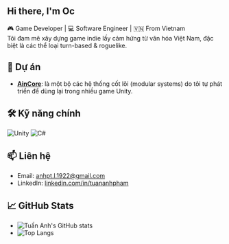 
## **Hi there, I'm Oc**

🎮 Game Developer | 💻 Software Engineer | 🇻🇳 From Vietnam  
Tôi đam mê xây dựng game indie lấy cảm hứng từ văn hóa Việt Nam, đặc biệt là các thể loại turn-based & roguelike.

## 🚀 Dự án
- [**AinCore**](https://github.com/ocainsakai/Ain): là một bộ các hệ thống cốt lõi (modular systems) do tôi tự phát triển để dùng lại trong nhiều game Unity.
  
## 🛠️ Kỹ năng chính
![Unity](https://img.shields.io/badge/-Unity-000?logo=unity&logoColor=white)
![C#](https://img.shields.io/badge/-CSharp-239120?logo=c-sharp&logoColor=white)

## 📫 Liên hệ

- Email: anhpt.l.1922@gmail.com  
- LinkedIn: [linkedin.com/in/tuananhpham](https://www.linkedin.com/in/anh-ph%E1%BA%A1m-395113211/)
  
## 📈 GitHub Stats

- ![Tuấn Anh's GitHub stats](https://github-readme-stats.vercel.app/api?username=ocainsakai&show_icons=true&theme=tokyonight)
- ![Top Langs](https://github-readme-stats.vercel.app/api/top-langs/?username=ocainsakai&layout=compact&theme=tokyonight)

<!--
**ocainsakai/ocainsakai** is a ✨ _special_ ✨ repository because its `README.md` (this file) appears on your GitHub profile.

Here are some ideas to get you started:

- 🔭 I’m currently working on ...
- 🌱 I’m currently learning ...
- 👯 I’m looking to collaborate on ...
- 🤔 I’m looking for help with ...
- 💬 Ask me about ...
- 📫 How to reach me: ...
- 😄 Pronouns: ...
- ⚡ Fun fact: ...
-->
